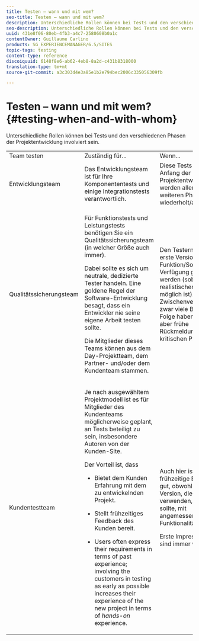 ```yaml
---
title: Testen – wann und mit wem?
seo-title: Testen – wann und mit wem?
description: Unterschiedliche Rollen können bei Tests und den verschiedenen Phasen der Projektentwicklung involviert sein.
seo-description: Unterschiedliche Rollen können bei Tests und den verschiedenen Phasen der Projektentwicklung involviert sein.
uuid: 431e8f06-80eb-4fb3-a4c7-2580608b0a1c
contentOwner: Guillaume Carlino
products: SG_EXPERIENCEMANAGER/6.5/SITES
topic-tags: testing
content-type: reference
discoiquuid: 6148f8e6-ab62-4eb8-8a2d-c431b8318000
translation-type: tm+mt
source-git-commit: a3c303d4e3a85e1b2e794bec2006c335056309fb

---
```



# Testen – wann und mit wem?{#testing-when-and-with-whom}

Unterschiedliche Rollen können bei Tests und den verschiedenen Phasen der Projektentwicklung involviert sein.

<table>
 <tbody>
  <tr>
   <td>Team testen</td>
   <td>Zuständig für... </td>
   <td>Wenn...</td>
  </tr>
  <tr>
   <td>Entwicklungsteam</td>
   <td>Das Entwicklungsteam ist für Ihre Komponententests und einige Integrationstests verantwortlich.</td>
   <td>Diese Tests stehen am Anfang der Projektentwicklung, werden allerdings in weiteren Phasen wiederholt/ausgedehnt.</td>
  </tr>
  <tr>
   <td>Qualitätssicherungsteam</td>
   <td><p>Für Funktionstests und Leistungstests benötigen Sie ein Qualitätssicherungsteam (in welcher Größe auch immer).</p> <p>Dabei sollte es sich um neutrale, dedizierte Tester handeln. Eine goldene Regel der Software-Entwicklung besagt, dass ein Entwickler nie seine eigene Arbeit testen sollte.</p> <p>Die Mitglieder dieses Teams können aus dem Day-Projektteam, dem Partner- und/oder dem Kundenteam stammen.</p> </td>
   <td><p>Den Testern sollte die erste Version einer Funktion/Software zur Verfügung gestellt werden (sobald es realistischerweise möglich ist). Eine frühe Zwischenversion kann zwar viele Bugs zur Folge haben, bietet aber frühe Rückmeldungen zu kritischen Problemen.</p> </td>
  </tr>
  <tr>
   <td>Kundentestteam</td>
   <td><p>Je nach ausgewähltem Projektmodell ist es für Mitglieder des Kundenteams möglicherweise geplant, an Tests beteiligt zu sein, insbesondere Autoren von der Kunden-Site.</p> <p>Der Vorteil ist, dass</p>
    <ul>
     <li><p>Bietet dem Kunden Erfahrung mit dem zu entwickelnden Projekt.</p> </li>
     <li><p>Stellt frühzeitiges Feedback des Kunden bereit.</p> </li>
     <li><p>Users often express their requirements in terms of past experience; involving the customers in testing as early as possible increases their experience of the new project in terms of <i>hands-on</i> experience.</p> </li>
    </ul> </td>
   <td><p>Auch hier ist eine frühzeitige Einbindung gut, obwohl jede Version, die die Kunden verwenden, stabil sein sollte, mit angemessener Funktionalität.</p> <p>Erste Impressionen sind immer wichtig.</p> </td>
  </tr>
 </tbody>
</table>

